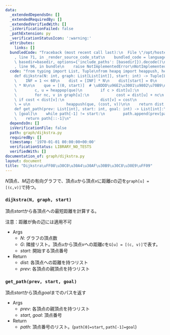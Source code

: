 ```yaml
---
data:
  _extendedDependsOn: []
  _extendedRequiredBy: []
  _extendedVerifiedWith: []
  _isVerificationFailed: false
  _pathExtension: py
  _verificationStatusIcon: ':warning:'
  attributes:
    links: []
  bundledCode: "Traceback (most recent call last):\n  File \"/opt/hostedtoolcache/PyPy/3.7.13/x64/site-packages/onlinejudge_verify/documentation/build.py\"\
    , line 71, in _render_source_code_stat\n    bundled_code = language.bundle(stat.path,\
    \ basedir=basedir, options={'include_paths': [basedir]}).decode()\n  File \"/opt/hostedtoolcache/PyPy/3.7.13/x64/site-packages/onlinejudge_verify/languages/python.py\"\
    , line 96, in bundle\n    raise NotImplementedError\nNotImplementedError\n"
  code: "from typing import List, Tuple\nfrom heapq import heappush, heappop\n\n\n\
    def dijkstra(N: int, graph: List[List[int]], start: int) -> Tuple[List[int], List[int]]:\n\
    \    INF = 1 << 60\n    dist = [INF] * N\n    dist[start] = 0\n    prev = [-1]\
    \ * N\n\n    que = [(0, start)]  # \u8DDD\u96E2\u3001\u9802\u70B9\n    while que:\n\
    \        c, u = heappop(que)\n        if c > dist[u]:\n            continue\n\
    \        for nc, v in graph[u]:\n            cost = dist[u] + nc\n           \
    \ if cost < dist[v]:\n                dist[v] = cost\n                prev[v]\
    \ = u\n                heappush(que, (cost, v))\n\n    return dist, prev\n\n\n\
    def get_path(prev: List[int], start: int, goal: int) -> List[int]:\n    path =\
    \ [goal]\n    while path[-1] != start:\n        path.append(prev[path[-1]])\n\
    \    return path[::-1]\n"
  dependsOn: []
  isVerificationFile: false
  path: graph/dijkstra.py
  requiredBy: []
  timestamp: '1970-01-01 00:00:00+00:00'
  verificationStatus: LIBRARY_NO_TESTS
  verifiedWith: []
documentation_of: graph/dijkstra.py
layout: document
title: "Dijkstra\uFF08\u30C0\u30A4\u30AF\u30B9\u30C8\u30E9\uFF09"
---
```


$N$頂点、$M$辺の有向グラフで、頂点$u$から頂点$v$に距離$c$の辺を`graph[u] = [(c,v)]`で持つ。

### `dijkstra(N, graph, start)`

頂点$start$から各頂点への最短距離を計算する。

注意：距離が負の辺には適用不可

- Args
    - $N$: グラフの頂点数
    - $G$: 隣接リスト。頂点$u$から頂点$v$への距離$c$を`G[u] = [(c, v)]`で表す。
    - $start$: 開始する頂点番号
- Return
    - $dist$: 各頂点への距離を持つリスト
    - $prev$: 各頂点の親頂点を持つリスト  


### `get_path(prev, start, goal)`

頂点$start$から頂点$goal$までのパスを返す

- Args
    - $prev$: 各頂点の親頂点を持つリスト  
    - $start$, $goal$: 頂点番号
- Return
    - $path$: 頂点番号のリスト。(`path[0]=start`, `path[-1]=goal`)


